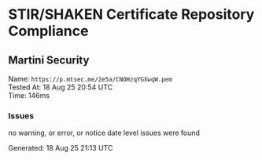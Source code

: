# STIR/SHAKEN Certificate Repository Compliance

## Martini Security

Name: `https://p.mtsec.me/2e5a/CNOHzqYGXwqW.pem`\
Tested At: 18 Aug 25 20:54 UTC\
Time: 146ms

### Issues

no warning, or error, or notice date level issues were found

Generated: 18 Aug 25 21:13 UTC